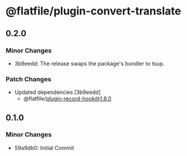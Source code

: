 # @flatfile/plugin-convert-translate

## 0.2.0

### Minor Changes

- 3b9eedd: The release swaps the package's bundler to tsup.

### Patch Changes

- Updated dependencies [3b9eedd]
  - @flatfile/plugin-record-hook@1.8.0

## 0.1.0

### Minor Changes

- 59a9db0: Initial Commit
